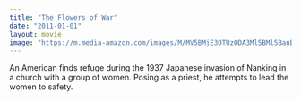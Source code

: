 ```yaml
---
title: "The Flowers of War"
date: "2011-01-01"
layout: movie
image: "https://m.media-amazon.com/images/M/MV5BMjE3OTUzODA3Ml5BMl5BanBnXkFtZTcwNDk5NTUyNw@@._V1_SX300.jpg"
---
```


An American finds refuge during the 1937 Japanese invasion of Nanking in a church with a group of women. Posing as a priest, he attempts to lead the women to safety.
